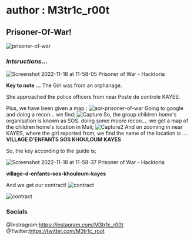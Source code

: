 # author : M3tr1c_r00t
## Prisoner-Of-War!
![prisoner-of-war](https://user-images.githubusercontent.com/99975622/204098994-ccbbd3a7-191c-4e3f-b28c-00593c3a7d53.jpg)

### _**Intsructions...**_
![Screenshot 2022-11-18 at 11-58-05 Prisoner of War - Hacktoria](https://user-images.githubusercontent.com/99975622/204099043-e60dc607-a24f-4997-aef4-5ab56257015e.png)


__**Key to note ...**__
The Girl was from an orphanage.

She approached the police officers from near Poste de controle KAYES.

Plus, we have been given a map ;
![aor-prisoner-of-war](https://user-images.githubusercontent.com/99975622/204099735-091bdfcf-80f5-44d4-9196-aa3b310210e2.jpg)
Going to google and doing a recon... we find;
![Capture](https://user-images.githubusercontent.com/99975622/204100377-cf60568b-48de-4c4d-8700-051f38619f2b.PNG)
So, the group children home's organisation is known as SOS.
doing some moore recon.... we get a map of the children home's location in Mali;
![Capture2](https://user-images.githubusercontent.com/99975622/204100416-3d3c917c-2a36-4d8b-a33e-dcdb7fc6157b.PNG)
And on zooming in near KAYES, where the girl reported from, we find the name of the location is ....
**VILLAGE D'ENFANTS SOS KHOULOUM KAYES**


So, the key according to the guide is;

![Screenshot 2022-11-18 at 11-58-37 Prisoner of War - Hacktoria](https://user-images.githubusercontent.com/99975622/204100536-7f9d097e-84d1-4875-9ab9-8150124052cb.png)

__village-d-enfants-sos-khouloum-kayes__

And we get our contract!
![contract](https://user-images.githubusercontent.com/99975622/204100566-97732194-d61b-450d-804b-9b2b35949e81.png)

![contract](https://user-images.githubusercontent.com/99975622/202864219-0c6eb171-cd8d-4362-8c9b-f5ce1a23e44a.png)
### Socials
@Instragram:https://instagram.com/M3tr1c_r00t
<br>@Twitter:https://twitter.com/M3tr1c_root


